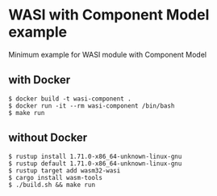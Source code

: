 # WASI with Component Model example
Minimum example for WASI module with Component Model

## with Docker
```console
$ docker build -t wasi-component .
$ docker run -it --rm wasi-component /bin/bash
$ make run
```

## without Docker
```console
$ rustup install 1.71.0-x86_64-unknown-linux-gnu
$ rustup default 1.71.0-x86_64-unknown-linux-gnu
$ rustup target add wasm32-wasi
$ cargo install wasm-tools
$ ./build.sh && make run
```
